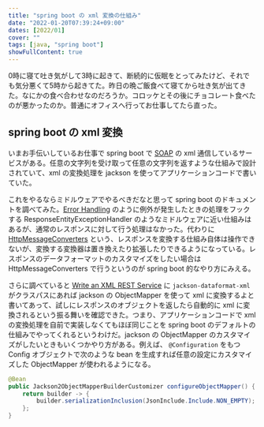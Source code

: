 ```yaml
---
title: "spring boot の xml 変換の仕組み"
date: "2022-01-20T07:39:24+09:00"
dates: [2022/01]
cover: ""
tags: [java, "spring boot"]
showFullContent: true
---
```


0時に寝て吐き気がして3時に起きて、断続的に仮眠をとってみたけど、それでも気分悪くて5時から起きてた。昨日の晩ご飯食べて寝てから吐き気が出てきた。なにかの食べ合わせなのだろうか。コロッケとその後にチョコレート食べたのが悪かったのか。普通にオフィスへ行ってお仕事してたら直った。

## spring boot の xml 変換

いまお手伝いしているお仕事で spring boot で [SOAP](https://en.wikipedia.org/wiki/SOAP) の xml 通信しているサービスがある。任意の文字列を受け取って任意の文字列を返すような仕組みで設計されていて、xml の変換処理を jackson を使ってアプリケーションコードで書いていた。

これをやるならミドルウェアでやるべきだなと思って spring boot のドキュメントを調べてみた。[Error Handling](https://docs.spring.io/spring-boot/docs/current/reference/htmlsingle/#web.servlet.spring-mvc.error-handling) のように例外が発生したときの処理をフックする ResponseEntityExceptionHandler のようなミドルウェアに近い仕組みはあるが、通常のレスポンスに対して行う処理はなかった。代わりに [HttpMessageConverters](https://docs.spring.io/spring-boot/docs/current/reference/htmlsingle/#web.servlet.spring-mvc.message-converters) という、レスポンスを変換する仕組み自体は操作できないが、変換する変換器は置き換えたり拡張したりできるようになっている。レスポンスのデータフォーマットのカスタマイズをしたい場合は HttpMessageConverters で行うというのが spring boot 的なやり方にみえる。

さらに調べていると [Write an XML REST Service](https://docs.spring.io/spring-boot/docs/current/reference/htmlsingle/#howto.spring-mvc.write-xml-rest-service) に `jackson-dataformat-xml` がクラスパスにあれば jackson の ObjectMapper を使って xml に変換するよと書いてあって、試しにレスポンスのオブジェクトを返したら自動的に xml に変換されるという振る舞いを確認できた。つまり、アプリケーションコードで xml の変換処理を自前で実装しなくてもほぼ同じことを spring boot のデフォルトの仕組みでやってくれるというわけだ。jackson の ObjectMapper のカスタマイズがしたいときもいくつかやり方がある。例えば、 `@Configuration` をもつ Config オブジェクトで次のような bean を生成すれば任意の設定にカスタマイズした ObjectMapper が使われるようになる。

```java
@Bean
public Jackson2ObjectMapperBuilderCustomizer configureObjectMapper() {
    return builder -> {
        builder.serializationInclusion(JsonInclude.Include.NON_EMPTY);
    };
}
```
